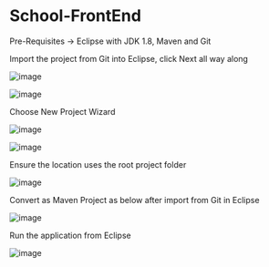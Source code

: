 # School-FrontEnd

Pre-Requisites -> Eclipse with JDK 1.8, Maven and Git


Import the project from Git into Eclipse, click Next all way along

![image](https://user-images.githubusercontent.com/16117201/224608575-688aa5d1-e671-45bd-8409-c89981b0dbb8.png)

![image](https://user-images.githubusercontent.com/16117201/224608651-63c87eb6-04be-4dc8-beaf-0d0c25dc40e2.png)

Choose New Project Wizard

![image](https://user-images.githubusercontent.com/16117201/224608691-0826f5c7-d874-49b2-85e5-4f7111d0924a.png)

![image](https://user-images.githubusercontent.com/16117201/224608717-7396fd41-5fc0-4b7b-a395-85d3fb39550c.png)

Ensure the location uses the root project folder

![image](https://user-images.githubusercontent.com/16117201/224608914-f02e11d1-3327-4c86-934f-fb82e1dabc67.png)

Convert as Maven Project as below after import from Git in Eclipse

![image](https://user-images.githubusercontent.com/16117201/224609305-a2f7d9f8-1b16-49a6-aaf0-5885d2c3a00e.png)

Run the application from Eclipse

![image](https://user-images.githubusercontent.com/16117201/224609346-845250b6-0cc1-4723-b409-9ba747c8ee69.png)
